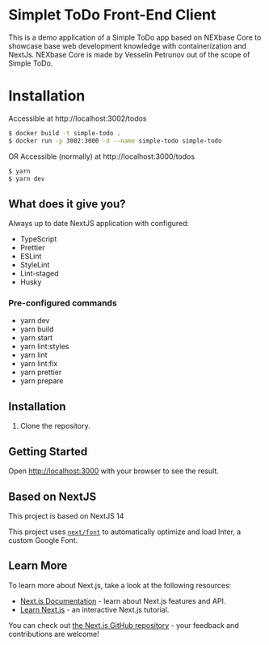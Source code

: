 # Simplet ToDo Front-End Client

This is a demo application of a Simple ToDo app based on NEXbase Core to showcase base web development knowledge with containerization and NextJs.
NEXbase Core is made by Vesselin Petrunov out of the scope of Simple ToDo.

# Installation

Accessible at http://localhost:3002/todos

```bash
$ docker build -t simple-todo .
$ docker run -p 3002:3000 -d --name simple-todo simple-todo
```

OR Accessible (normally) at http://localhost:3000/todos

```bash
$ yarn
$ yarn dev
```

## What does it give you?

Always up to date NextJS application with configured:

- TypeScript
- Prettier
- ESLint
- StyleLint
- Lint-staged
- Husky

### Pre-configured commands

- yarn dev
- yarn build
- yarn start
- yarn lint:styles
- yarn lint
- yarn lint:fix
- yarn prettier
- yarn prepare

## Installation

1. Clone the repository.

## Getting Started

Open [http://localhost:3000](http://localhost:3000) with your browser to see the result.

## Based on NextJS

This project is based on NextJS 14

This project uses [`next/font`](https://nextjs.org/docs/basic-features/font-optimization) to automatically optimize and load Inter, a custom Google Font.

## Learn More

To learn more about Next.js, take a look at the following resources:

- [Next.js Documentation](https://nextjs.org/docs) - learn about Next.js features and API.
- [Learn Next.js](https://nextjs.org/learn) - an interactive Next.js tutorial.

You can check out [the Next.js GitHub repository](https://github.com/vercel/next.js/) - your feedback and contributions are welcome!
